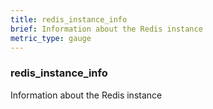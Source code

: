 ```yaml
---
title: redis_instance_info
brief: Information about the Redis instance
metric_type: gauge
---
```

### redis_instance_info

Information about the Redis instance